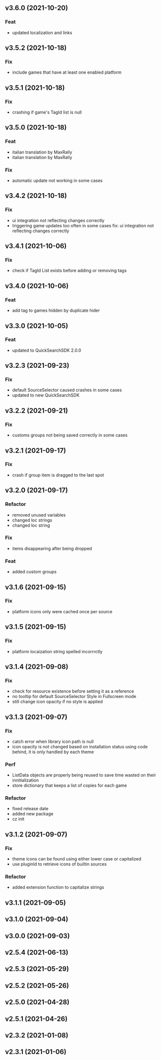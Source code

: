 ## v3.6.0 (2021-10-20)

### Feat

- updated localization and links

## v3.5.2 (2021-10-18)

### Fix

- include games that have at least one enabled platform

## v3.5.1 (2021-10-18)

### Fix

- crashing if game's TagId list is null

## v3.5.0 (2021-10-18)

### Feat

- italian translation by MaxRally
- italian translation by MaxRally

### Fix

- automatic update not working in some cases

## v3.4.2 (2021-10-18)

### Fix

- ui integration not reflecting changes correctly
- triggering game updates too often in some cases fix: ui integration not reflecting changes correctly

## v3.4.1 (2021-10-06)

### Fix

- check if TagId List exists before adding or removing tags

## v3.4.0 (2021-10-06)

### Feat

- add tag to games hidden by duplicate hider

## v3.3.0 (2021-10-05)

### Feat

- updated to QuickSearchSDK 2.0.0

## v3.2.3 (2021-09-23)

### Fix

- default SourceSelector caused crashes in some cases
- updated to new QuickSearchSDK

## v3.2.2 (2021-09-21)

### Fix

- customs groups not being saved correctly in some cases

## v3.2.1 (2021-09-17)

### Fix

- crash if group item is dragged to the last spot

## v3.2.0 (2021-09-17)

### Refactor

- removed unused variables
- changed loc strings
- changed loc string

### Fix

- items disappearing after being dropped

### Feat

- added custom groups

## v3.1.6 (2021-09-15)

### Fix

- platform icons only were cached once per source

## v3.1.5 (2021-09-15)

### Fix

- platform locaization string spelled incorrrctly

## v3.1.4 (2021-09-08)

### Fix

- check for resource existence before setting it as a reference
- no tooltip for default SourceSelector Style in Fullscreen mode
- still change icon opacity if no style is applied

## v3.1.3 (2021-09-07)

### Fix

- catch error when library icon path is null
- icon opacity is not changed based on installation status using code behind, it is only handled by each theme

### Perf

- ListData objects are properly being reused to save time wasted on their innitialization
- store dictionary that keeps a list of copies for each game

### Refactor

- fixed release date
- added new package
- cz init

## v3.1.2 (2021-09-07)

### Fix

- theme icons can be found using either lower case or capitalized
- use pluginId to retrieve icons of builtin sources

### Refactor

- added extension function to capitalize strings

## v3.1.1 (2021-09-05)

## v3.1.0 (2021-09-04)

## v3.0.0 (2021-09-03)

## v2.5.4 (2021-06-13)

## v2.5.3 (2021-05-29)

## v2.5.2 (2021-05-26)

## v2.5.0 (2021-04-28)

## v2.5.1 (2021-04-26)

## v2.3.2 (2021-01-08)

## v2.3.1 (2021-01-06)
